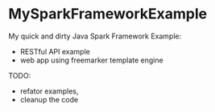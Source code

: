 MySparkFrameworkExample
=======================

My quick and dirty Java Spark Framework Example:
   - RESTful API example
   - web app using freemarker template engine
  
TODO: 
   - refator examples,
   - cleanup the code
